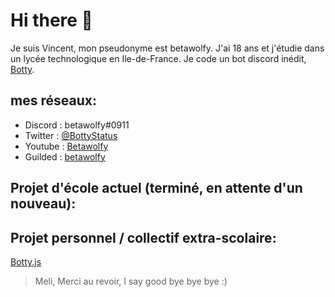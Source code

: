 # Hi there 👋

Je suis Vincent, mon pseudonyme est betawolfy. J'ai 18 ans et j'étudie dans un lycée technologique en Ile-de-France.
Je code un bot discord inédit, [Botty](https://github.com/Betawolfy/botty.js).

## mes réseaux: 

- Discord : betawolfy#0911
- Twitter : [@BottyStatus](https://twitter.com/BottyStatus)
- Youtube : [Betawolfy](https://www.youtube.com/channel/UCXfLHVYfkRJrO7G6DdFTFGA)
- Guilded : [betawolfy](https://www.guilded.gg/betawolfy)

## Projet d'école actuel (terminé, en attente d'un nouveau): 

## Projet personnel / collectif extra-scolaire: 

[Botty.js](https://github.com/Betawolfy/botty.js)

> Meli, Merci au revoir, I say good bye bye bye :)
